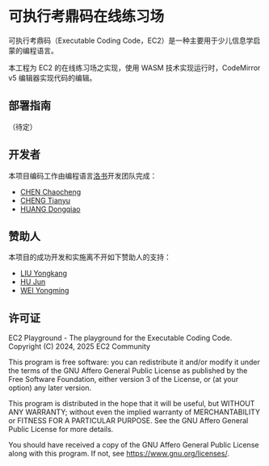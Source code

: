 # 可执行考鼎码在线练习场

可执⾏考⿍码（Executable Coding Code，EC2）是⼀种主要⽤于少⼉信息学启蒙的编程语⾔。

本工程为 EC2 的在线练习场之实现，使用 WASM 技术实现运行时，CodeMirror v5 编辑器实现代码的编辑。

## 部署指南

（待定）

## 开发者

本项目编码工作由编程语言[洛书]()开发团队完成：

- [CHEN Chaocheng](#)
- [CHENG Tianyu](#)
- [HUANG Dongqiao](#)

## 赞助人

本项目的成功开发和实施离不开如下赞助人的支持：

- [LIU Yongkang](https://github.com/yongkangl)
- [HU Jun](https://gitee.com/biparadox)
- [WEI Yongming](https://github.com/VincentWei)

## 许可证

EC2 Playground - The playground for the Executable Coding Code.  
Copyright (C) 2024, 2025 EC2 Community

This program is free software: you can redistribute it and/or modify
it under the terms of the GNU Affero General Public License as
published by the Free Software Foundation, either version 3 of the
License, or (at your option) any later version.

This program is distributed in the hope that it will be useful,
but WITHOUT ANY WARRANTY; without even the implied warranty of
MERCHANTABILITY or FITNESS FOR A PARTICULAR PURPOSE.  See the
GNU Affero General Public License for more details.

You should have received a copy of the GNU Affero General Public License
along with this program.  If not, see <https://www.gnu.org/licenses/>.
